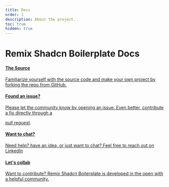 ```yaml
---
title: Docs
order: 1
description: About the project.
toc: true
hidden: true
---
```


# Remix Shadcn Boilerplate Docs

<docs-cards>
  <a href="https://github.com/davidculemann/remix-shadcn-supabase-boilerplate" aria-label="Source code">
    <docs-card>
      <h4>The Source</h4>
      <p>Familiarize yourself with the source code and make your own project by forking the repo from GitHub.</p>
    </docs-card>
  </a>
  <a href="https://github.com/davidculemann/remix-shadcn-supabase-boilerplate/issues/new" aria-label="Issues">
    <docs-card>
      <h4 class="text-green-brand">Found an issue?</h4>
      <p>Please let the community know by opening an issue. Even better, contribute a fix directly through a </p>
      <a href="https://github.com/davidculemann/remix-shadcn-supabase-boilerplate/compare">pull request</a>.
    </docs-card>
  </a>
  <a href="https://www.linkedin.com/in/david-culemann" aria-label="Contact">
    <docs-card>
      <h4 class="text-green-brand">Want to chat?</h4>
      <p>Need help? have an idea, or just want to chat? Feel free to reach out on LinkedIn</p>
    </docs-card>
  </a>
  <a href="https://github.com/davidculemann/remix-shadcn-boilerplate" aria-label="Remix API" target="_blank">
    <docs-card>
      <h4 class="text-red-brand">Let's collab</h4>
      <p>Want to contribute? Remix Shadcn Boilerplate is developed in the open with a helpful community.</p>
    </docs-card>
  </a>
</docs-cards>

<!--

{Add this when I'm done moving things around}

## How to Use These Docs

- **Tutorials**: These are step-by-step guides that walk you through building a specific app. They're great for getting started with Remix and learning the basics.
- **Discussions**: These help you understand Remix by diving into a topic and how various APIs work together to meet use cases or explain some behavior that might not be obvious just from the API.
- **Reference**: These are the docs for the APIs and conventions that Remix provides. They're great for looking up how to use a specific API or feature but don't contain a lot of conversation about how to use them together.
- **Guides**: They're great for learning how to use Remix in a specific way or for a specific use case.

-->
